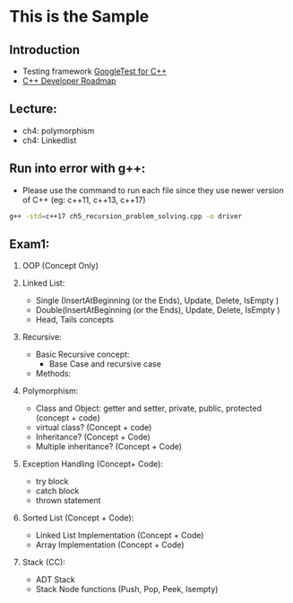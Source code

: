 # This is the Sample

## Introduction
- Testing framework [GoogleTest for C++](https://google.github.io/googletest/)
- [C++ Developer Roadmap](https://roadmap.sh/cpp)

## Lecture:
- ch4: polymorphism
- ch4: Linkedlist

## Run into error with g++:
- Please use the command to run each file since they use newer version of C++ (eg: c++11, c++13, c++17)
```bash
g++ -std=c++17 ch5_recursion_problem_solving.cpp -o driver
```
## Exam1:
1. OOP (Concept Only)
2. Linked List:
    - Single (InsertAtBeginning (or the Ends), Update, Delete, IsEmpty )
    - Double(InsertAtBeginning (or the Ends), Update, Delete, IsEmpty )
    - Head, Tails concepts

3. Recursive:
    - Basic Recursive concept:
        - Base Case and recursive case
    - Methods:
        
4. Polymorphism:
    - Class and Object: getter and setter, private, public, protected (concept + code)
    - virtual class? (Concept + code)
    - Inheritance? (Concept + Code)
    - Multiple inheritance? (Concept + Code)
    
5. Exception Handling (Concept+ Code):
    - try block
    - catch block
    - thrown statement

6. Sorted List (Concept + Code):
    - Linked List Implementation (Concept + Code)
    - Array Implementation (Concept + Code)

7. Stack (CC):
    - ADT Stack
    - Stack Node functions (Push, Pop, Peek, Isempty)